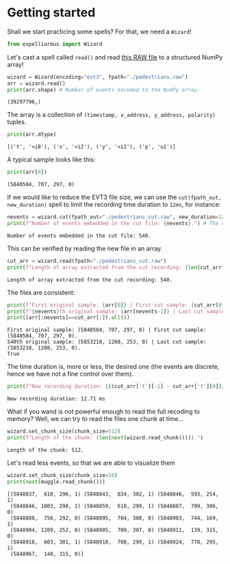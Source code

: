 # Getting started

Shall we start practicing some spells? For that, we need a `Wizard`!


```python
from expelliarmus import Wizard
```

Let's cast a spell called `read()` and read [this RAW file](https://dataset.prophesee.ai/index.php/s/fB7xvMpE136yakl/download) to a structured NumPy array! 


```python
wizard = Wizard(encoding="evt3", fpath="./pedestrians.raw")
arr = wizard.read()
print(arr.shape) # Number of events encoded to the NumPy array.
```

    (39297796,)


The array is a collection of `(timestamp, x_address, y_address, polarity)` tuples. 


```python
print(arr.dtype)
```

    [('t', '<i8'), ('x', '<i2'), ('y', '<i2'), ('p', 'u1')]


A typical sample looks like this:


```python
print(arr[0])
```

    (5840504, 707, 297, 0)


If we would like to reduce the EVT3 file size, we can use the `cut(fpath_out, new_duration)` spell to limit the recording time duration to `12ms`, for instance:


```python
nevents = wizard.cut(fpath_out="./pedestrians_cut.raw", new_duration=12)
print(f"Number of events embedded in the cut file: {nevents}.") # The number of events embedded in the output file.
```

    Number of events embedded in the cut file: 540.


This can be verified by reading the new file in an array.


```python
cut_arr = wizard.read(fpath="./pedestrians_cut.raw")
print(f"Length of array extracted from the cut recording: {len(cut_arr)}.")
```

    Length of array extracted from the cut recording: 540.


The files are consistent:


```python
print(f"First original sample: {arr[0]} | First cut sample: {cut_arr[0]}.")
print(f"{nevents}th original sample: {arr[nevents-1]} | Last cut sample: {cut_arr[-1]}.")
print((arr[:nevents]==cut_arr[:]).all())
```

    First original sample: (5840504, 707, 297, 0) | First cut sample: (5840504, 707, 297, 0).
    540th original sample: (5853218, 1208, 253, 0) | Last cut sample: (5853218, 1208, 253, 0).
    True


The time duration is, more or less, the desired one (the events are discrete, hence we have not a fine control over them).


```python
print(f"New recording duration: {((cut_arr['t'][-1] - cut_arr['t'][0])/1000):.2f} ms") 
```

    New recording duration: 12.71 ms


What if you wand is not powerful enough to read the full recoding to memory? Well, we can try to read the files one chunk at time...


```python
wizard.set_chunk_size(chunk_size=512)
print(f"Length of the chunk: {len(next(wizard.read_chunk()))}.")
```

    Length of the chunk: 512.


Let's read less events, so that we are able to visualize them


```python
wizard.set_chunk_size(chunk_size=16)
print(next(muggle.read_chunk()))
```

    [(5848837,  610, 296, 1) (5848843,  834, 302, 1) (5848846,  593, 254, 1)
     (5848846, 1003, 298, 1) (5848859,  610, 299, 1) (5848887,  709, 306, 0)
     (5848888,  756, 292, 0) (5848895,  704, 300, 0) (5848903,  744, 169, 1)
     (5848904, 1209, 252, 0) (5848905,  709, 307, 0) (5848911,  139, 315, 0)
     (5848918,  603, 301, 1) (5848918,  708, 299, 1) (5848924,  778, 295, 1)
     (5848967,  140, 315, 0)]
